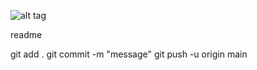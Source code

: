 ![alt tag](https://github.com/tartempion-sdr/magic/assets/fichier1.png)

readme

git add .
git commit -m "message"
git push -u origin main